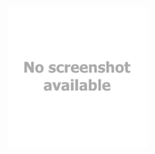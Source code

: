 ![Screenshot](https://raw.githubusercontent.com/Cryakl/Ultimate-RAT-Collection/refs/heads/main/BlizzardRat/Blizzard-RAT%20Lite%20v1.3.1/Screenshot.png)
